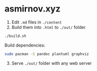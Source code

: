 # asmirnov.xyz

1. Edit `.md` files in `./content`
2. Build them into `.html` to `./out/` folder

```bash
./build.sh
```

Build dependencies:

```bash
sudo pacman -S pandoc plantuml graphviz
```

3. Serve `./out/` folder with any web server
